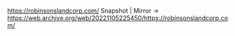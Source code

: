 https://robinsonslandcorp.com/
Snapshot | Mirror -> https://web.archive.org/web/20221105225450/https://robinsonslandcorp.com/
